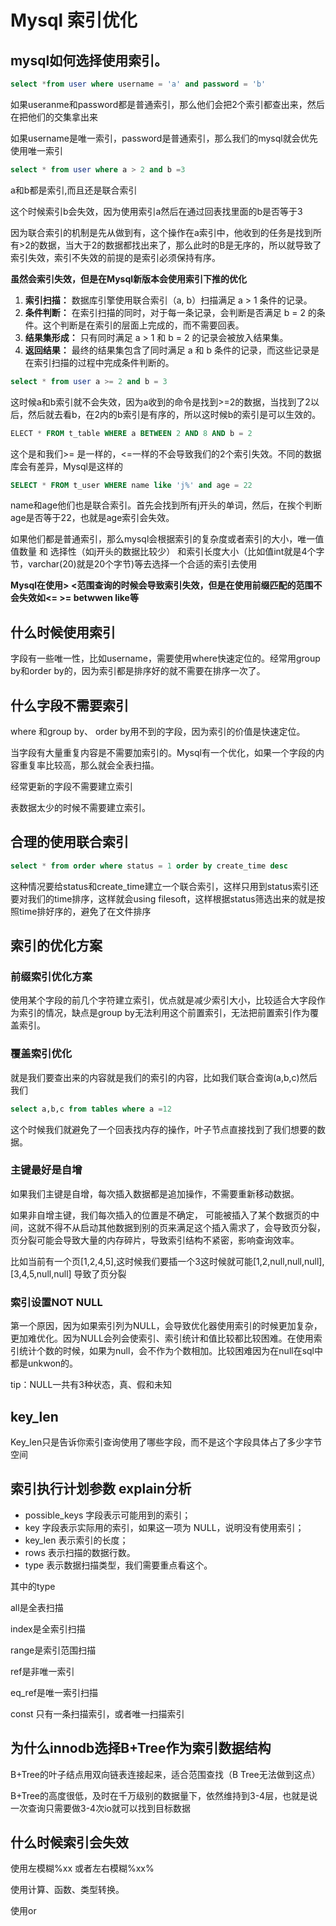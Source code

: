 # Mysql 索引优化

## mysql如何选择使用索引。

~~~sql
select *from user where username = 'a' and password = 'b'
~~~

如果useranme和password都是普通索引，那么他们会把2个索引都查出来，然后在把他们的交集拿出来

如果username是唯一索引，password是普通索引，那么我们的mysql就会优先使用唯一索引



~~~sql
select * from user where a > 2 and b =3
~~~

a和b都是索引,而且还是联合索引

这个时候索引b会失效，因为使用索引a然后在通过回表找里面的b是否等于3

因为联合索引的机制是先从做到有，这个操作在a索引中，他收到的任务是找到所有>2的数据，当大于2的数据都找出来了，那么此时的B是无序的，所以就导致了索引失效，索引不失效的前提的是索引必须保持有序。

**虽然会索引失效，但是在Mysql新版本会使用索引下推的优化**

1. **索引扫描：** 数据库引擎使用联合索引（a, b）扫描满足 a > 1 条件的记录。
2. **条件判断：** 在索引扫描的同时，对于每一条记录，会判断是否满足 b = 2 的条件。这个判断是在索引的层面上完成的，而不需要回表。
3. **结果集形成：** 只有同时满足 a > 1 和 b = 2 的记录会被放入结果集。
4. **返回结果：** 最终的结果集包含了同时满足 a 和 b 条件的记录，而这些记录是在索引扫描的过程中完成条件判断的。

~~~sql
select * from user a >= 2 and b = 3
~~~

这时候a和b索引就不会失效，因为a收到的命令是找到>=2的数据，当找到了2以后，然后就去看b，在2内的b索引是有序的，所以这时候b的索引是可以生效的。



~~~sql
ELECT * FROM t_table WHERE a BETWEEN 2 AND 8 AND b = 2
~~~

这个是和我们>= 是一样的，<=一样的不会导致我们的2个索引失效。不同的数据库会有差异，Mysql是这样的



~~~sql
SELECT * FROM t_user WHERE name like 'j%' and age = 22
~~~

name和age他们也是联合索引。首先会找到所有j开头的单词，然后，在挨个判断age是否等于22，也就是age索引会失效。

如果他们都是普通索引，那么mysql会根据索引的复杂度或者索引的大小，唯一值值数量 和 选择性（如j开头的数据比较少） 和索引长度大小（比如值int就是4个字节，varchar(20)就是20个字节)等去选择一个合适的索引去使用



**Mysql在使用> <范围查询的时候会导致索引失效，但是在使用前缀匹配的范围不会失效如<= >= betwwen  like等**

## 什么时候使用索引

字段有一些唯一性，比如username，需要使用where快速定位的。经常用group by和order by的，因为索引都是排序好的就不需要在排序一次了。

## 什么字段不需要索引

where 和group by、 order by用不到的字段，因为索引的价值是快速定位。

当字段有大量重复内容是不需要加索引的。Mysql有一个优化，如果一个字段的内容重复率比较高，那么就会全表扫描。

经常更新的字段不需要建立索引

表数据太少的时候不需要建立索引。

## 合理的使用联合索引

```sql
select * from order where status = 1 order by create_time desc
```

这种情况要给status和create_time建立一个联合索引，这样只用到status索引还要对我们的time排序，这样就会using filesoft，这样根据status筛选出来的就是按照time排好序的，避免了在文件排序

## 索引的优化方案

### 前缀索引优化方案

​	使用某个字段的前几个字符建立索引，优点就是减少索引大小，比较适合大字段作为索引的情况，缺点是group by无法利用这个前置索引，无法把前置索引作为覆盖索引。

### 覆盖索引优化

​	就是我们要查出来的内容就是我们的索引的内容，比如我们联合查询(a,b,c)然后我们

~~~sql
select a,b,c from tables where a =12
~~~

这个时候我们就避免了一个回表找内存的操作，叶子节点直接找到了我们想要的数据。

### 主键最好是自增

如果我们主键是自增，每次插入数据都是追加操作，不需要重新移动数据。

如果非自增主键，我们每次插入的位置是不确定， 可能被插入了某个数据页的中间，这就不得不从启动其他数据到别的页来满足这个插入需求了，会导致页分裂，页分裂可能会导致大量的内存碎片，导致索引结构不紧密，影响查询效率。

比如当前有一个页[1,2,4,5],这时候我们要插一个3这时候就可能[1,2,null,null,null],[3,4,5,null,null] 导致了页分裂

### 索引设置NOT NULL

第一个原因，因为如果索引列为NULL，会导致优化器使用索引的时候更加复杂，更加难优化。因为NULL会列会使索引、索引统计和值比较都比较困难。在使用索引统计个数的时候，如果为null，会不作为个数相加。比较困难因为在null在sql中都是unkwon的。

tip：NULL一共有3种状态，真、假和未知

## key_len

Key_len只是告诉你索引查询使用了哪些字段，而不是这个字段具体占了多少字节空间

## 索引执行计划参数 explain分析

- possible_keys 字段表示可能用到的索引；
- key 字段表示实际用的索引，如果这一项为 NULL，说明没有使用索引；
- key_len 表示索引的长度；
- rows 表示扫描的数据行数。
- type 表示数据扫描类型，我们需要重点看这个。



其中的type

all是全表扫描

index是全索引扫描

range是索引范围扫描

ref是非唯一索引

eq_ref是唯一索引扫描

const 只有一条扫描索引，或者唯一扫描索引

## 为什么innodb选择B+Tree作为索引数据结构

B+Tree的叶子结点用双向链表连接起来，适合范围查找（B Tree无法做到这点）

B+Tree的高度很低，及时在千万级别的数据量下，依然维持到3-4层，也就是说一次查询只需要做3-4次io就可以找到目标数据

## 什么时候索引会失效

使用左模糊%xx 或者左右模糊%xx%

使用计算、函数、类型转换。

使用or

